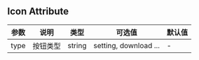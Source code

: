 ## Icon Attribute

| 参数 | 说明     | 类型   | 可选值                | 默认值 |
| ---- | -------- | ------ | --------------------- | ------ |
| type | 按钮类型 | string | setting, download ... | -      |
